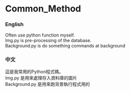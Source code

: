 # Common_Method
<H3>English</H3>
Often use python function myself.<br>
Img.py is pre-processing of the database.<br>
Background.py is do something commands at background<br>

<H3>中文</H3>
這是我常用的Python程式碼。<br>
Img.py 是用來處理存入資料庫的圖片<br>
Background.py 是用來跑背景執行程式用的
